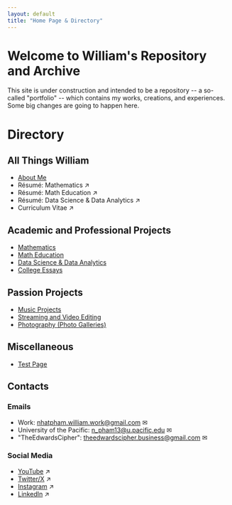 ```yaml
---
layout: default
title: "Home Page & Directory"
---
```


# Welcome to William's Repository and Archive

This site is under construction and intended to be a repository -- a so-called "portfolio" -- which contains my works, creations, and experiences. Some big changes are going to happen here.

# Directory

## All Things William

* [About Me](./Content/AboutMe.html)
* Résumé: Mathematics &#x2197;
* Résumé: Math Education &#x2197;
* Résumé: Data Science & Data Analytics &#x2197;
* Curriculum Vitae &#x2197;

## Academic and Professional Projects

* [Mathematics](./Content/MainProjects/Mathematics/description.html)
* [Math Education](./Content/MainProjects/MathEducation/description.html)
* [Data Science & Data Analytics](./Content/MainProjects/DataScienceAnalytics/description.html)
* [College Essays](./Content/MainProjects/CollegeEssays/description.html)

## Passion Projects

* [Music Projects](./Content/PassionProjects/Music/description.html)
* [Streaming and Video Editing](./Content/PassionProjects/StreamingEditing/description.html)
* [Photography (Photo Galleries)](./Content/PassionProjects/Photography/description.html)

## Miscellaneous

* [Test Page](./Content/TestingMaterials/test.html)

## Contacts

### Emails

* Work: <nhatpham.william.work@gmail.com> &#x2709;
* University of the Pacific: <n_pham13@u.pacific.edu> &#x2709;
* "TheEdwardsCipher": <theedwardscipher.business@gmail.com> &#x2709;

### Social Media

* <a href="https://youtube.com/@TheOtherCiphbruh" target="_blank" rel="noopener noreferrer">YouTube</a> &#x2197;
* <a href="https://x.com/YeOtherCiphbruh" target="_blank" rel="noopener noreferrer">Twitter/X</a> &#x2197;
* <a href="https://www.instagram.com/theedwardscipher/" target="_blank" rel="noopener noreferrer">Instagram</a> &#x2197;
* <a href="https://www.linkedin.com/in/nhatpham-theedwardscipher/" target="_blank" rel="noopener noreferrer">LinkedIn</a> &#x2197;